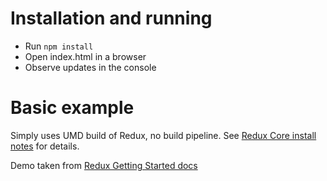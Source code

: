 # Installation and running

* Run `npm install`
* Open index.html in a browser
* Observe updates in the console

# Basic example

Simply uses UMD build of Redux, no build pipeline. See [Redux Core install notes](https://redux.js.org/introduction/installation#redux-core) for details.

Demo taken from [Redux Getting Started docs](https://redux.js.org/introduction/getting-started)

